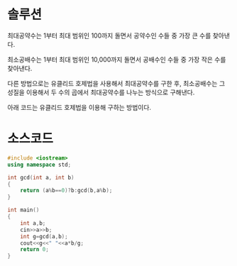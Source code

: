 # 솔루션

최대공약수는 1부터 최대 범위인 100까지 돌면서 공약수인 수들 중 가장 큰 수를 찾아낸다.

최소공배수는 1부터 최대 범위인 10,000까지 돌면서 공배수인 수들 중 가장 작은 수를 찾아낸다.

다른 방법으로는 유클리드 호제법을 사용해서 최대공약수를 구한 후, 최소공배수는 그 성질을 이용해서 두 수의 곱에서 최대공약수를 나누는 방식으로 구해낸다.

아래 코드는 유클리드 호제법을 이용해 구하는 방법이다.


# 소스코드

```cpp
#include <iostream>
using namespace std;

int gcd(int a, int b)
{
    return (a%b==0)?b:gcd(b,a%b);
}

int main()
{
    int a,b;
    cin>>a>>b;
    int g=gcd(a,b);
    cout<<g<<" "<<a*b/g;
    return 0;
}
```
